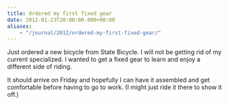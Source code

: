 ```yaml
---
title: Ordered my first fixed gear
date: 2012-01-23T20:00:00.000+00:00
aliases:
    - "/journal/2012/ordered-my-first-fixed-gear/"
---
```

Just ordered a new bicycle from State Bicycle. I will not be getting rid of my current specialized. I wanted to get a fixed gear to learn and enjoy a different side of riding.

It should arrive on Friday and hopefully I can have it assembled and get comfortable before having to go to work. (I might just ride it there to show it off.)
